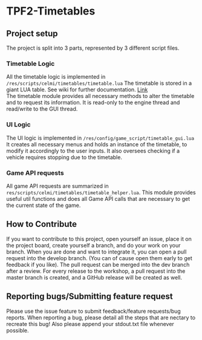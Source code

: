 # TPF2-Timetables
## Project setup
The project is split into 3 parts, represented by 3 different script files.
### Timetable Logic
All the timetable logic is implemented in ```/res/scripts/celmi/timetables/timetable.lua```
The timetable is stored in a giant LUA table. See wiki for further documentation. [Link](https://github.com/IncredibleHannes/TPF2-Timetables/wiki/Timetable-object)   
The timetable module provides all necessary methods to alter the timetable and to request its information.
It is read-only to the engine thread and read/write to the GUI thread.
### UI Logic
The UI logic is implemented in ```/res/config/game_script/timetable_gui.lua```
It creates all necessary menus and holds an instance of the timetable, to modify it accordingly to the user inputs.
It also oversees checking if a vehicle requires stopping due to the timetable.
### Game API requests
All game API requests are summarized in ```res/scripts/celmi/timetables/timetable_helper.lua```.
This module provides useful util functions and does all Game API calls that are necessary to get the current state of the game.
## How to Contribute
If you want to contribute to this project, open yourself an issue, place it on the project board, create yourself a branch, and do your work on your branch.
When you are done and want to integrate it, you can open a pull request into the develop branch. (You can of cause open them early to get feedback if you like).
The pull request can be merged into the dev branch after a review.
For every release to the workshop, a pull request into the master branch is created, and a GitHub release will be created as well.
## Reporting bugs/Submitting feature request
Please use the issue feature to submit feedback/feature requests/bug reports.
When reporting a bug, please detail all the steps that are nectary to recreate this bug! Also please append your stdout.txt file whenever possible.
